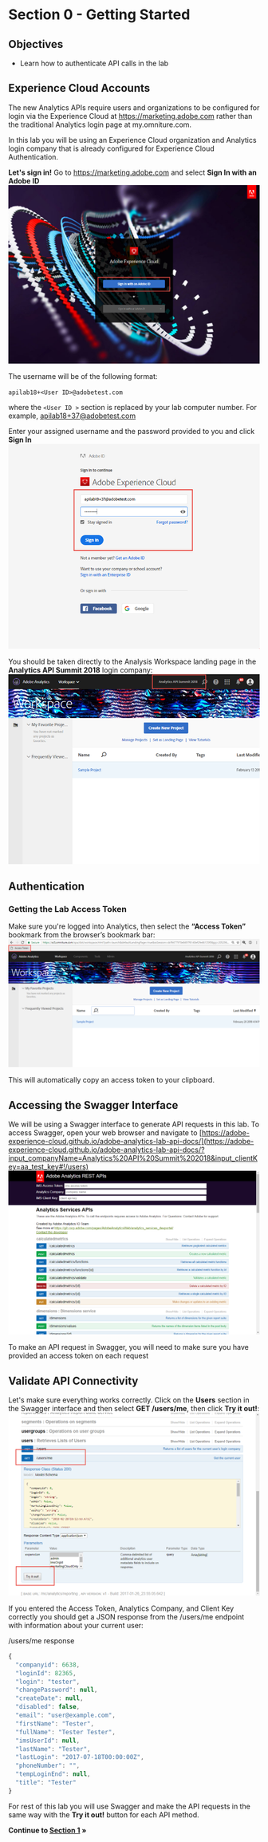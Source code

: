 Section 0 - Getting Started
====

Objectives
----
* Learn how to authenticate API calls in the lab

Experience Cloud Accounts
----
The new Analytics APIs require users and organizations to be configured for login via the Experience Cloud at https://marketing.adobe.com rather than the traditional Analytics login page at my.omniture.com.

In this lab you will be using an Experience Cloud organization and Analytics login company that is already configured for Experience Cloud Authentication. 

**Let's sign in!**
Go to https://marketing.adobe.com and select **Sign In with an Adobe ID**
![s0_exp_cloud_login](../../images/s0_exp_cloud_login.png?raw=true)

The username will be of the following format:

`apilab18+<User ID>@adobetest.com`

where the `<User ID >` section is replaced by your lab computer number.  For example, apilab18+37@adobetest.com

Enter your assigned username and the password provided to you and click **Sign In**
![s0_exp_cloud_login2](../../images/s0_exp_cloud_login2.png?raw=true)

You should be taken directly to the Analysis Workspace landing page in the **Analytics API Summit 2018** login company:
![s0_workspace_landing_page](../../images/s0_workspace_landing_page.png?raw=true)

Authentication
----
### Getting the Lab Access Token

Make sure you're logged into Analytics, then select the **“Access Token”** bookmark from the browser’s bookmark bar:
![s0_access_token_bookmark](../../images/s0_access_token_bookmark.png?raw=true)

This will automatically copy an access token to your clipboard.

Accessing the Swagger Interface
----
We will be using a Swagger interface to generate API requests in this lab. To access Swagger, open your web browser and navigate to [https://adobe-experience-cloud.github.io/adobe-analytics-lab-api-docs/](https://adobe-experience-cloud.github.io/adobe-analytics-lab-api-docs/?input_companyName=Analytics%20API%20Summit%202018&input_clientKey=aa_test_key#!/users)
![s0_swagger_interface](../../images/s0_swagger_interface.png?raw=true)

To make an API request in Swagger, you will need to make sure you have provided an access token on each request

Validate API Connectivity
----
Let's make sure everything works correctly. Click on the **Users** section in the Swagger interface and then select **GET /users/me**, then click **Try it out!**:
![s0_swagger_users_me](../../images/s0_swagger_users_me.png?raw=true)

If you entered the Access Token, Analytics Company, and Client Key correctly you should get a JSON response from the /users/me endpoint with information about your current user:

/users/me response
```javascript
{
  "companyid": 6638,
  "loginId": 82365,
  "login": "tester",
  "changePassword": null,
  "createDate": null,
  "disabled": false,
  "email": "user@example.com",
  "firstName": "Tester",
  "fullName": "Tester Tester",
  "imsUserId": null,
  "lastName": "Tester",
  "lastLogin": "2017-07-18T00:00:00Z",
  "phoneNumber": "",
  "tempLoginEnd": null,
  "title": "Tester"
}
```

For rest of this lab you will use Swagger and make the API requests in the same way with the **Try it out!** button for each API method.

**Continue to [Section 1](../s1_api_intro) »**


